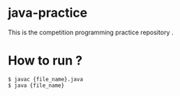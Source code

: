 # java-practice
This is the competition programming practice repository .

# How to run ?

```
$ javac {file_name}.java
$ java {file_name}
```
